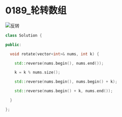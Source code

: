 # 0189_轮转数组
![反转](./Image/reserve.png')
```Cpp
class Solution {

public:

  void rotate(vector<int>& nums, int k) {

	std::reverse(nums.begin(), nums.end());

	k = k % nums.size();

	std::reverse(nums.begin(), nums.begin() + k);

	std::reverse(nums.begin() + k, nums.end());

  }

};
```
